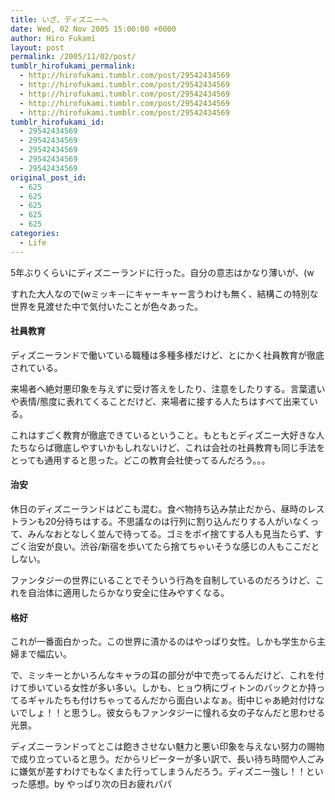 ```yaml
---
title: いざ、ディズニーへ
date: Wed, 02 Nov 2005 15:00:00 +0000
author: Hiro Fukami
layout: post
permalink: /2005/11/02/post/
tumblr_hirofukami_permalink:
  - http://hirofukami.tumblr.com/post/29542434569
  - http://hirofukami.tumblr.com/post/29542434569
  - http://hirofukami.tumblr.com/post/29542434569
  - http://hirofukami.tumblr.com/post/29542434569
  - http://hirofukami.tumblr.com/post/29542434569
tumblr_hirofukami_id:
  - 29542434569
  - 29542434569
  - 29542434569
  - 29542434569
  - 29542434569
original_post_id:
  - 625
  - 625
  - 625
  - 625
  - 625
categories:
  - Life
---
```

<div class="section">
  <p>
    5年ぶりくらいにディズニーランドに行った。自分の意志はかなり薄いが、(w
  </p>
  
  <p>
    すれた大人なので(wミッキ－にキャーキャー言うわけも無く、結構この特別な世界を見渡せた中で気付いたことが色々あった。
  </p>
  
  <h4>
    社員教育
  </h4>
  
  <p>
    ディズニーランドで働いている職種は多種多様だけど、とにかく社員教育が徹底されている。
  </p>
  
  <p>
    来場者へ絶対悪印象を与えずに受け答えをしたり、注意をしたりする。言葉遣いや表情/態度に表れてくることだけど、来場者に接する人たちはすべて出来ている。
  </p>
  
  <p>
    これはすごく教育が徹底できているということ。もともとディズニー大好きな人たちならば徹底しやすいかもしれないけど、これは会社の社員教育も同じ手法をとっても通用すると思った。どこの教育会社使ってるんだろう。。。
  </p>
  
  <h4>
    治安
  </h4>
  
  <p>
    休日のディズニーランドはどこも混む。食べ物持ち込み禁止だから、昼時のレストランも20分待ちはする。不思議なのは行列に割り込んだりする人がいなくって、みんなおとなしく並んで待ってる。ゴミをポイ捨てする人も見当たらず、すごく治安が良い。渋谷/新宿を歩いてたら捨てちゃいそうな感じの人もここだとしない。
  </p>
  
  <p>
    ファンタジーの世界にいることでそういう行為を自制しているのだろうけど、これを自治体に適用したらかなり安全に住みやすくなる。
  </p>
  
  <h4>
    格好
  </h4>
  
  <p>
    これが一番面白かった。この世界に漬かるのはやっぱり女性。しかも学生から主婦まで幅広い。
  </p>
  
  <p>
    で、ミッキーとかいろんなキャラの耳の部分が中で売ってるんだけど、これを付けて歩いている女性が多い多い。しかも、ヒョウ柄にヴィトンのバックとか持ってるギャルたちも付けちゃってるんだから面白いよなぁ。街中じゃあ絶対付けないでしょ！！と思うし。彼女らもファンタジーに憧れる女の子なんだと思わせる光景。
  </p>
  
  <p>
    ディズニーランドってとこは飽きさせない魅力と悪い印象を与えない努力の賜物で成り立っていると思う。だからリピーターが多い訳で、長い待ち時間や人ごみに嫌気が差すわけでもなくまた行ってしまうんだろう。ディズニー強し！！といった感想。by やっぱり次の日お疲れパパ
  </p>
</div>